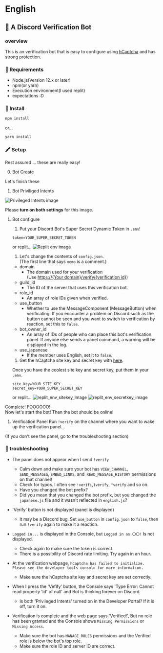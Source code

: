 # English

## 🔐 A Discord Verification Bot

### overview
This is an verification bot that is easy to configure using [hCaptcha](https://www.hcaptcha.com/) and has strong protection.

### 🔌 Requirements
* Node.js(Version 12.x or later)
* npm(or yarn)
* Execution environment(I used replit)
* expectations :D

### 📲 Install
```bash
npm install
```
or...
```bash
yarn install
```

### 🖍️ Setup
Rest assured ... these are really easy!

0. Bot Create

  Let's finish these

1. Bot Priviliged Intents

  ![Privileged Intents image](https://camo.githubusercontent.com/044463942dc5f9ffb95c76b923ed1b63710ab4503cb89337fd319716549264f2/68747470733a2f2f692e696d6775722e636f6d2f443266444d6a452e706e67)

  Please **turn on both settings** for this image.

1. Bot configure

    1. Put your Discord Bot's Super Secret Dynamic Token in `.env`!
      ```env
      token=YOUR_SUPER_SECRET_TOKEN
      ```
      or replit...
      ![Replit env image](https://media.discordapp.net/attachments/815719965221978117/862851865828917248/unknown.png)

    1. Let's change the contents of `config.json`.  
      (The first line that says `memo` is a comment.)
      * domain  
        * The domain used for your verification  
      (Use [https://{Your domain}/verify/{verification id}](#))
      * guild_id
        * The ID of the server that uses this verification bot.
      * role_id
        * An array of role IDs given when verified.
      * use_button
        * Whether to use the MessageComponent (MessageButton) when verificating. If you encounter a problem on Discord such as the button cannot be seen and you want to switch to verification by reaction, set this to `false`.
      * bot_owner_id
        * An array of IDs of people who can place this bot's verification panel. If anyone else sends a panel command, a warning will be displayed in the log.
      * use_japanese
        * If the member uses English, set it to `false`.
    
    1. Get the hCaptcha site key and secret key with [here](https://www.hcaptcha.com).

      Once you have the coolest site key and secret key, put them in your `.env`.
      ```env
      site_key=YOUR_SITE_KEY
      secret_key=YOUR_SUPER_SECRET_KEY
      ```

      or replit...
      ![replit_env_sitekey_image](https://media.discordapp.net/attachments/824067194396737557/862859475638419476/unknown.png)
      ![replit_env_secretkey_image](https://media.discordapp.net/attachments/824067194396737557/862859717210013706/unknown.png)
  
  Complete! FOOOOOO!   
  Now let's start the bot! Then the bot should be online!
1. Verification Panel
  Run `!verify` on the channel where you want to wake up the verification panel...

  (If you don't see the panel, go to the troubleshooting section)

### 🔫 troubleshooting
* The panel does not appear when I send `!verify`
  * Calm down and make sure your bot has `VIEW_CHANNEL`,` SEND_MESSAGES`, `EMBED_LINKS`, and` READ_MESSAGE_HISTORY` permissions on that channel!
  * Check for typos. I often see `!verifi`,`1verify`, `"verify` and so on.
  * Have you changed the bot prefix?
  * Did you mean that you changed the bot prefix, but you changed the `japanese.js` file and it wasn't reflected in `english.js`?
* 'Verify' button is not displayed (panel is displayed)
  * It may be a Discord bug. Set `use_button` in `config.json` to `false`, then run `!verify` again to make it a reaction.
* `Logged in...` is displayed in the Console, but `Logged in as 〇〇!` Is not displayed.
  * Check again to make sure the token is correct.
  * There is a possibility of Discord rate limiting. Try again in an hour.

* At the verification webpage, `hCaptcha has failed to initialize. Please see the developer tools console for more information.`
  * Make sure the hCaptcha site key and secret key are set correctly.
* When I press the 'Vefify' button, the Console says 'Type Error: Cannot read property 'id'  of null' and Bot is thinking forever on Discord.
  * Is both 'Privileged Intents' turned on in the Developer Portal? If it is off, turn it on.
* Verification is complete and the web page says 'Verified!', But no role has been granted and the Console shows `Missing Permissions` or` Missing Access`.
  * Make sure the bot has `MANAGE_ROLES` permissions and the Verified role is below the bot's top role.
  * Make sure the role ID and server ID are correct.

